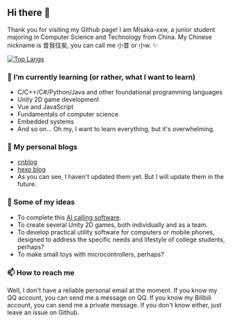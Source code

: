 ## Hi there 👋

Thank you for visiting my Github page!
I am Misaka-xxw, a junior student majoring in Computer Science and Technology from China.
My Chinese nickname is 昔我往矣, you can call me 小昔 or 小w. ✨

[![Top Langs](https://github-readme-stats.vercel.app/api/top-langs/?username=Misaka-xxw&layout=compact)](https://github.com/anuraghazra/github-readme-stats)

### 🌱 I’m currently learning (or rather, what I want to learn)

+ C/C++/C#/Python/Java and other foundational programming languages
+ Unity 2D game development
+ Vue and JavaScript
+ Fundamentals of computer science
+ Embedded systems
+ And so on... Oh my, I want to learn everything, but it's overwhelming.

### 💬 My personal blogs

+ [cnblog](https://home.cnblogs.com/u/3404836)
+ [hexo blog](https://misaka-xxw.github.io/)
+ As you can see, I haven't updated them yet. But I will update them in the future.

### 📜 Some of my ideas

+ To complete this [AI calling software](https://github.com/thetheorange/AiProject).
+ To create several Unity 2D games, both individually and as a team.
+ To develop practical utility software for computers or mobile phones, designed to address the specific needs and lifestyle of college students, perhaps?
+ To make small toys with microcontrollers, perhaps?

### 📫 How to reach me

Well, I don't have a reliable personal email at the moment.
If you know my QQ account, you can send me a message on QQ.
If you know my Bilibili account, you can send me a private message.
If you don't know either, just leave an issue on Github.

<!--
**Misaka-xxw/Misaka-xxw** is a ✨ _special_ ✨ repository because its `README.md` (this file) appears on your GitHub profile.

Here are some ideas to get you started:

- 🔭 I’m currently working on ...
- 🌱 I’m currently learning ...
- 👯 I’m looking to collaborate on ...
- 🤔 I’m looking for help with ...
- 💬 Ask me about ...
- 📫 How to reach me: ...
- 😄 Pronouns: ...
- ⚡ Fun fact: ...
-->
